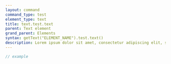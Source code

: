 ```yaml
---
layout: command
command_type: test
element_type: text
title: text.test.text
parent: Text element
grand_parent: Elements
syntax: getText("ELEMENT_NAME").test.text()
description: Lorem ipsum dolor sit amet, consectetur adipiscing elit, sed do eiusmod tempor incididunt ut labore et dolore magna aliqua. Ut enim ad minim veniam, quis nostrud exercitation ullamco laboris nisi ut aliquip ex ea commodo consequat.
---
```


```javascript
// example
```